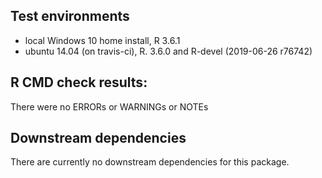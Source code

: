 ## Test environments
* local Windows 10 home install, R 3.6.1
* ubuntu 14.04 (on travis-ci), R. 3.6.0 and R-devel (2019-06-26 r76742)

## R CMD check results:
There were no ERRORs or WARNINGs or NOTEs

## Downstream dependencies
There are currently no downstream dependencies for this package.
